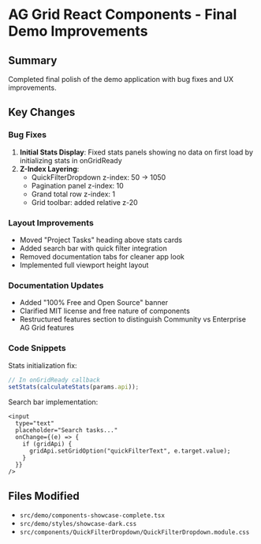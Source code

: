 # AG Grid React Components - Final Demo Improvements

## Summary

Completed final polish of the demo application with bug fixes and UX improvements.

## Key Changes

### Bug Fixes

1. **Initial Stats Display**: Fixed stats panels showing no data on first load by initializing stats in onGridReady
2. **Z-Index Layering**:
   - QuickFilterDropdown z-index: 50 → 1050
   - Pagination panel z-index: 10
   - Grand total row z-index: 1
   - Grid toolbar: added relative z-20

### Layout Improvements

- Moved "Project Tasks" heading above stats cards
- Added search bar with quick filter integration
- Removed documentation tabs for cleaner app look
- Implemented full viewport height layout

### Documentation Updates

- Added "100% Free and Open Source" banner
- Clarified MIT license and free nature of components
- Restructured features section to distinguish Community vs Enterprise AG Grid features

### Code Snippets

Stats initialization fix:

```typescript
// In onGridReady callback
setStats(calculateStats(params.api));
```

Search bar implementation:

```tsx
<input
  type="text"
  placeholder="Search tasks..."
  onChange={(e) => {
    if (gridApi) {
      gridApi.setGridOption("quickFilterText", e.target.value);
    }
  }}
/>
```

## Files Modified

- `src/demo/components-showcase-complete.tsx`
- `src/demo/styles/showcase-dark.css`
- `src/components/QuickFilterDropdown/QuickFilterDropdown.module.css`
